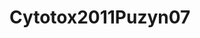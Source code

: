 # Cytotox2011Puzyn07
<a name="material" />
<script type="application/ld+json">

  {
    "@context": "https://schema.org/",
    "@type": "ChemicalSubstance",
    "http://purl.org/dc/terms/conformsTo":
      {
        "@type": "CreativeWork",
        "@id": "https://bioschemas.org/profiles/ChemicalSubstance/0.4-RELEASE/"
      },
    "@id": "https://egonw.github.io/nanowiki/nanowiki8.html#material",
    "name": "Cytotox2011Puzyn07",
    "sameAs: "http://127.0.0.1/mediawiki/index.php/Special:URIResolver/Cytotox2011Puzyn07"
  }
</script>

